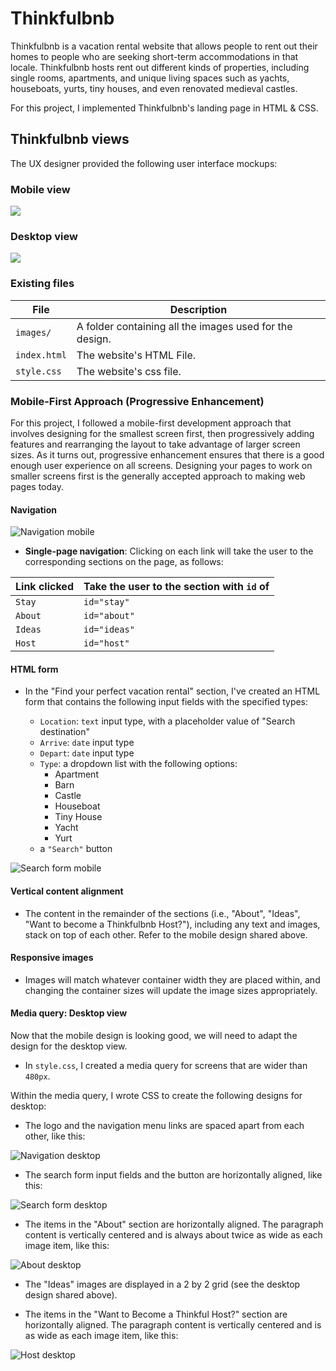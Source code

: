 # Thinkfulbnb

Thinkfulbnb is a vacation rental website that allows people to rent out their homes to people who are seeking short-term accommodations in that locale. Thinkfulbnb hosts rent out different kinds of properties, including single rooms, apartments, and unique living spaces such as yachts, houseboats, yurts, tiny houses, and even renovated medieval castles.

For this project, I implemented Thinkfulbnb's landing page in HTML & CSS.

## Thinkfulbnb views

The UX designer provided the following user interface mockups:

### Mobile view

![](images/Thinkfulbnb-mobile.png)

### Desktop view

![](images/Thinkfulbnb-desktop.png)

### Existing files

| File         | Description                                                             |
| ------------ | ----------------------------------------------------------------------- |
| `images/`    | A folder containing all the images used for the design.                 |
| `index.html` | The website's HTML File.                                                |
| `style.css`  | The website's css file.                                                 |



### Mobile-First Approach (Progressive Enhancement)

For this project, I followed a mobile-first development approach that involves designing for the smallest screen first, then progressively adding features and rearranging the layout to take advantage of larger screen sizes. As it turns out, progressive enhancement ensures that there is a good enough user experience on all screens. Designing your pages to work on smaller screens first is the generally accepted approach to making web pages today.

#### Navigation


![Navigation mobile](./images/navigation-mobile.png)

- **Single-page navigation**: Clicking on each link will take the user to the corresponding sections on the page, as follows:

| Link clicked | Take the user to the section with `id` of |
| ------------ | ----------------------------------------- |
| `Stay`       | `id="stay"`                               |
| `About`      | `id="about"`                              |
| `Ideas`      | `id="ideas"`                              |
| `Host`       | `id="host"`                               |

#### HTML form

- In the "Find your perfect vacation rental" section, I've created an HTML form that contains the following input fields with the specified types:

  - `Location`: `text` input type, with a placeholder value of "Search destination"
  - `Arrive`: `date` input type
  - `Depart`: `date` input type
  - `Type`: a dropdown list with the following options:
    - Apartment
    - Barn
    - Castle
    - Houseboat
    - Tiny House
    - Yacht
    - Yurt
  - a `"Search"` button

![Search form mobile](./images/search-form-mobile.png)

#### Vertical content alignment

- The content in the remainder of the sections (i.e., "About", "Ideas", "Want to become a Thinkfulbnb Host?"), including any text and images, stack on top of each other. Refer to the mobile design shared above.

#### Responsive images

- Images will match whatever container width they are placed within, and changing the container sizes will update the image sizes appropriately.

#### Media query: Desktop view

Now that the mobile design is looking good, we will need to adapt the design for the desktop view.

- In `style.css`, I created a media query for screens that are wider than `480px`.

Within the media query, I wrote CSS to create the following designs for desktop:

- The logo and the navigation menu links are spaced apart from each other, like this:

![Navigation desktop](./images/navigation-desktop.png)

- The search form input fields and the button are horizontally aligned, like this:

![Search form desktop](./images/search-form-desktop.png)

- The items in the "About" section are horizontally aligned. The paragraph content is vertically centered and is always about twice as wide as each image item, like this:

![About desktop](./images/about-desktop.png)

- The "Ideas" images are displayed in a 2 by 2 grid (see the desktop design shared above).

- The items in the "Want to Become a Thinkful Host?" section are horizontally aligned. The paragraph content is vertically centered and is as wide as each image item, like this:

![Host desktop](./images/host-desktop.png)
